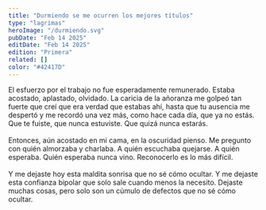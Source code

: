 ```yaml
---
title: "Durmiendo se me ocurren los mejores títulos"
type: "lagrimas"
heroImage: "/durmiendo.svg"
pubDate: "Feb 14 2025"
editDate: "Feb 14 2025"
edition: "Primera"
related: []
color: "#42417D"
---
```


El esfuerzo por el trabajo no fue esperadamente remunerado. Estaba acostado, aplastado, olvidado. La caricia de la añoranza me golpeó tan fuerte que creí que era verdad que estabas ahí, hasta que tu ausencia me despertó y me recordó una vez más, como hace cada día, que ya no estás. Que te fuiste, que nunca estuviste. Que quizá nunca estarás.
<br><br>
Entonces, aún acostado en mi cama, en la oscuridad pienso. Me pregunto con quién almorzaba y charlaba. A quién escuchaba quejarse. A quién esperaba. Quién esperaba nunca vino. Reconocerlo es lo más difícil.
<br><br>
Y me dejaste hoy esta maldita sonrisa que no sé cómo ocultar. Y me dejaste esta confianza bipolar que solo sale cuando menos la necesito. Dejaste muchas cosas, pero solo son un cúmulo de defectos que no sé cómo ocultar.
